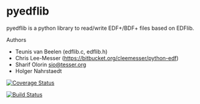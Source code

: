 # pyedflib
pyedflib is a python library to read/write EDF+/BDF+ files based on EDFlib. 

Authors
* Teunis van Beelen (edflib.c, edflib.h)
* Chris Lee-Messer (https://bitbucket.org/cleemesser/python-edf)
* Sharif Olorin <sio@tesser.org>
* Holger Nahrstaedt


[![Coverage Status](https://coveralls.io/repos/holgern/pyedflib/badge.svg?branch=master&service=github)](https://coveralls.io/github/holgern/pyedflib?branch=master)

[![Build Status](https://travis-ci.org/holgern/pyedflib.svg)](https://travis-ci.org/holgern/pyedflib)